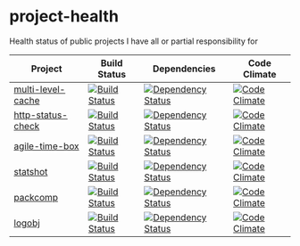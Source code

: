# project-health
Health status of public projects I have all or partial responsibility for

| Project       | Build Status  | Dependencies | Code Climate |
| ------------- |---------------| ------------ | ------------ |
| [multi-level-cache](https://github.com/guyellis/multi-level-cache) | [![Build Status](https://travis-ci.org/guyellis/multi-level-cache.svg)](https://travis-ci.org/guyellis/multi-level-cache) | [![Dependency Status](https://david-dm.org/guyellis/multi-level-cache.svg)](https://david-dm.org/guyellis/multi-level-cache) | [![Code Climate](https://codeclimate.com/github/guyellis/multi-level-cache/badges/gpa.svg)](https://codeclimate.com/github/guyellis/multi-level-cache) |
| [http-status-check](https://github.com/guyellis/http-status-check) | [![Build Status](https://travis-ci.org/guyellis/http-status-check.svg)](https://travis-ci.org/guyellis/http-status-check) | [![Dependency Status](https://david-dm.org/guyellis/http-status-check.svg)](https://david-dm.org/guyellis/http-status-check) | [![Code Climate](https://codeclimate.com/github/guyellis/http-status-check/badges/gpa.svg)](https://codeclimate.com/github/guyellis/http-status-check) |
| [agile-time-box](https://github.com/guyellis/agile-time-box) | [![Build Status](https://travis-ci.org/guyellis/agile-time-box.svg)](https://travis-ci.org/guyellis/agile-time-box) | [![Dependency Status](https://david-dm.org/guyellis/agile-time-box.svg)](https://david-dm.org/guyellis/agile-time-box) | [![Code Climate](https://codeclimate.com/github/guyellis/agile-time-box/badges/gpa.svg)](https://codeclimate.com/github/guyellis/agile-time-box) |
| [statshot](https://github.com/guyellis/statshot) | [![Build Status](https://travis-ci.org/guyellis/statshot.svg)](https://travis-ci.org/guyellis/statshot) | [![Dependency Status](https://david-dm.org/guyellis/statshot.svg)](https://david-dm.org/guyellis/statshot) | [![Code Climate](https://codeclimate.com/github/guyellis/statshot/badges/gpa.svg)](https://codeclimate.com/github/guyellis/statshot) |
| [packcomp](https://github.com/guyellis/packcomp) | [![Build Status](https://travis-ci.org/guyellis/packcomp.svg)](https://travis-ci.org/guyellis/packcomp) | [![Dependency Status](https://david-dm.org/guyellis/packcomp.svg)](https://david-dm.org/guyellis/packcomp) | [![Code Climate](https://codeclimate.com/github/guyellis/packcomp/badges/gpa.svg)](https://codeclimate.com/github/guyellis/packcomp) |
| [logobj](https://github.com/guyellis/logobj) | [![Build Status](https://travis-ci.org/guyellis/logobj.svg)](https://travis-ci.org/guyellis/logobj) | [![Dependency Status](https://david-dm.org/guyellis/logobj.svg)](https://david-dm.org/guyellis/logobj) | [![Code Climate](https://codeclimate.com/github/guyellis/logobj/badges/gpa.svg)](https://codeclimate.com/github/guyellis/logobj) |
